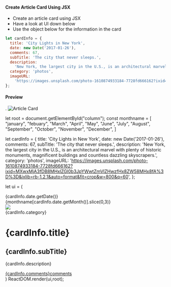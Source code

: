 #### Create Article Card Using JSX

- Create an article card using JSX
- Have a look at UI down below
- Use the object below for the information in the card

```js
let cardInfo = {
  title: 'City Lights in New York',
  date: new Date('2017-01-26'),
  comments: 67,
  subTitle: 'The city that never sleeps.',
  description:
    'New York, the largest city in the U.S., is an architectural marvel with plenty of historic monuments, magnificent buildings and countless dazzling skyscrapers.',
  category: 'photos',
  imageURL:
    'https://images.unsplash.com/photo-1610874933184-7728fd666162?ixid=MXwxMjA3fDB8MHxlZGl0b3JpYWwtZmVlZHwzfHx8ZW58MHx8fA%3D%3D&ixlib=rb-1.2.1&auto=format&fit=crop&w=800&q=60',
};
```

#### Preview
.
![Article Card](./assets/card.jpg)

let root = document.getElementById("column");
  const monthname = [
"january",
"febuary",
"March",
"April",
"May",
"June",
"July",
"August",
"September",
"October",
"November",
"December",
  ]

let cardInfo = {
  title: 'City Lights in New York',
  date: new Date('2017-01-26'),
  comments: 67,
  subTitle: 'The city that never sleeps.',
  description:
    'New York, the largest city in the U.S., is an architectural marvel with plenty of historic monuments, magnificent buildings and countless dazzling skyscrapers.',
  category: 'photos',
  imageURL:
    'https://images.unsplash.com/photo-1610874933184-7728fd666162?ixid=MXwxMjA3fDB8MHxlZGl0b3JpYWwtZmVlZHwzfHx8ZW58MHx8fA%3D%3D&ixlib=rb-1.2.1&auto=format&fit=crop&w=800&q=60',
};



let ui = (
    <div className = "post-module hover">
        <div className = "thumbnail">
            <div className="date">
<div className = "day">{cardInfo.date.getDate()}</div>
    <div className="month">{monthname[cardInfo.date.getMonth()].slice(0,3)} </div>
    </div>
    <img src = {cardInfo.imageURL}/>
    </div>
    <div className = "post-content">
        <div className="category">{cardInfo.category}</div>
        <h1 className ="title">{cardInfo.title}</h1>      
        <h2 className = "subtitle">{cardInfo.subTitle}</h2>
        <p className="description">{cardInfo.description}</p>
        <div className ="post-meta">
            <span className ="comments">
                <i className = "fa fa-comments"></i>
                    <a href="#">{cardInfo.comments}comments</a>
                    </span>
                    </div>
                    </div>
                    </div>   
    ) 
ReactDOM.render(ui,root);

 </script>


























